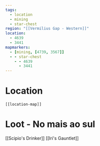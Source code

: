 ```yaml
---
tags:
  - location
  - mining
  - star-chest
region: "[[Vermilius Gap - Western]]"
location:
  - 4639
  - 3441
mapmarkers:
  - [mining, [4739, 3567]]
  - - star-chest
    - - 4639
      - 3441
---
```

# Location
```meta-bind-embed
[[location-map]]
```
# Loot - No mais ao sul
[[Scipio's Drinker]]
[[Iri's Gauntlet]]
